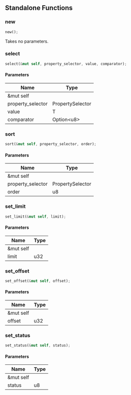 ## Standalone Functions

### new

```rust
new();
```

Takes no parameters.

### select

```rust
select(&mut self, property_selector, value, comparator);
```

#### Parameters
| Name | Type |
| --- | --- |
| &mut self |  |
| property_selector | PropertySelector |
| value | T |
| comparator | Option&lt;u8&gt; |

### sort

```rust
sort(&mut self, property_selector, order);
```

#### Parameters
| Name | Type |
| --- | --- |
| &mut self |  |
| property_selector | PropertySelector |
| order | u8 |

### set_limit

```rust
set_limit(&mut self, limit);
```

#### Parameters
| Name | Type |
| --- | --- |
| &mut self |  |
| limit | u32 |

### set_offset

```rust
set_offset(&mut self, offset);
```

#### Parameters
| Name | Type |
| --- | --- |
| &mut self |  |
| offset | u32 |

### set_status

```rust
set_status(&mut self, status);
```

#### Parameters
| Name | Type |
| --- | --- |
| &mut self |  |
| status | u8 |

